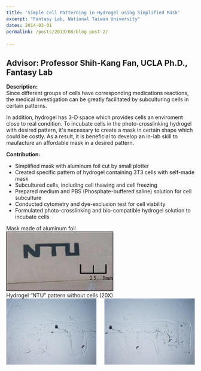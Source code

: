 ```yaml
---
title: 'Simple Cell Patterning in Hydrogel using Simplified Mask'
excerpt: "Fantasy Lab, National Taiwan University"
dates: 2014-03-01
permalink: /posts/2013/08/blog-post-2/

---
```

Advisor: Professor Shih-Kang Fan, UCLA Ph.D., Fantasy Lab
------
**Description:** <br/>
    Since different groups of cells have corresponding medications reactions, the medical investigation can be greatly facilitated by subculturing cells in certain patterns. <br/>
    
In addition, hydrogel has 3-D space which provides cells an enviroment close to real condition. To incubate cells in the photo-crosslinking hydrogel with desired pattern, it's necessary to create a mask in certain shape which could be costly. As a result, it is beneficial to develop an in-lab skill to maufacture an affordable mask in a desired pattern.<br/>     

**Contribution:** <br/>
* Simplified mask with aluminum foil cut by small plotter 
* Created specific pattern of hydrogel containing 3T3 cells with self-made mask 
* Subcultured cells, including cell thawing and cell freezing 
* Prepared medium and PBS (Phosphate-buffered saline) solution for cell subculture 
* Conducted cytometry and dye-exclusion test for cell viability 
* Formulated photo-crosslinking and bio-compatible hydrogel solution to incubate cells 

Mask made of aluminum foil <br/>
<img src='/images/NTU_Mask.png'> <br/>
Hydrogel “NTU” pattern without cells (20X) <br/>
<img src='/images/hydrgel_pattern.png'>
